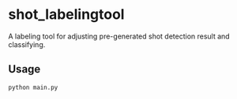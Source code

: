 # shot_labelingtool

A labeling tool for adjusting pre-generated shot detection result and classifying.

## Usage
```
python main.py
```
